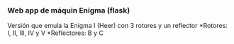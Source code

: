 ### Web app de máquin Enigma (flask)
Versión que emula la Enigma I (Heer) con 3 rotores y un reflector
*Rotores: I, II, III, IV y V
*Reflectores: B y C

